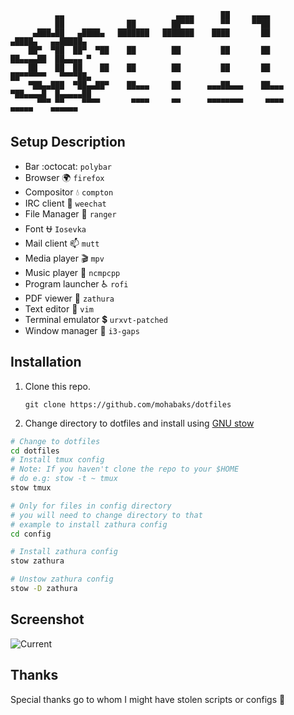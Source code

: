 ```
          ▄▄                         ▄▄▄▄      ██     ▄▄▄▄                         
          ██              ██        ██▀▀▀      ▀▀     ▀▀██                         
     ▄███▄██   ▄████▄   ███████   ███████    ████       ██       ▄████▄   ▄▄█████▄ 
    ██▀  ▀██  ██▀  ▀██    ██        ██         ██       ██      ██▄▄▄▄██  ██▄▄▄▄ ▀ 
    ██    ██  ██    ██    ██        ██         ██       ██      ██▀▀▀▀▀▀   ▀▀▀▀██▄ 
    ▀██▄▄███  ▀██▄▄██▀    ██▄▄▄     ██      ▄▄▄██▄▄▄    ██▄▄▄   ▀██▄▄▄▄█  █▄▄▄▄▄██ 
      ▀▀▀ ▀▀    ▀▀▀▀       ▀▀▀▀     ▀▀      ▀▀▀▀▀▀▀▀     ▀▀▀▀     ▀▀▀▀▀    ▀▀▀▀▀▀  
```

Setup Description
-----------------
* Bar :octocat: `polybar`
* Browser :earth_africa: `firefox`
* Compositor :droplet: `compton`
* IRC client :busts_in_silhouette: `weechat`
* File Manager :file_folder: `ranger`
* Font :ophiuchus: `Iosevka`
* Mail client :mailbox: `mutt`
* Media player :clapper: `mpv`
* Music player :musical_note: `ncmpcpp`
* Program launcher :wheelchair: `rofi`
* PDF viewer :green_book: `zathura`
* Text editor :memo: `vim`
* Terminal emulator :heavy_dollar_sign: `urxvt-patched`
* Window manager :wrench: `i3-gaps`

Installation
------------
1. Clone this repo.
   
   `git clone https://github.com/mohabaks/dotfiles`
2. Change directory to dotfiles and install using [GNU stow]
```bash
# Change to dotfiles
cd dotfiles
# Install tmux config
# Note: If you haven't clone the repo to your $HOME
# do e.g: stow -t ~ tmux
stow tmux

# Only for files in config directory
# you will need to change directory to that
# example to install zathura config 
cd config

# Install zathura config
stow zathura

# Unstow zathura config
stow -D zathura
```

Screenshot
----------

![Current](https://i.imgur.com/zqbHPAJ.png)

Thanks
------
Special thanks go to whom I might have stolen scripts or configs :punch:

[GNU stow]: https://www.gnu.org/s/stow/manual/stow.html

